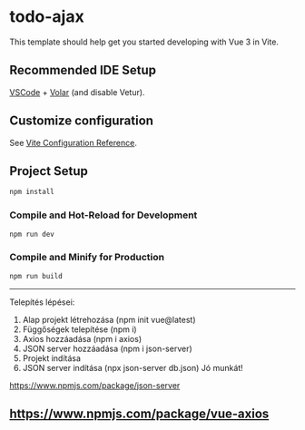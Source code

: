 # todo-ajax

This template should help get you started developing with Vue 3 in Vite.

## Recommended IDE Setup

[VSCode](https://code.visualstudio.com/) + [Volar](https://marketplace.visualstudio.com/items?itemName=Vue.volar) (and disable Vetur).

## Customize configuration

See [Vite Configuration Reference](https://vite.dev/config/).

## Project Setup

```sh
npm install
```

### Compile and Hot-Reload for Development

```sh
npm run dev
```

### Compile and Minify for Production

```sh
npm run build
```



--------------------------
Telepítés lépései:
1. Alap projekt létrehozása (npm init vue@latest)
2. Függőségek telepítése (npm i)
3. Axios hozzáadása (npm i axios)
3. JSON server hozzáadása (npm i json-server)
4. Projekt indítása
5. JSON server indítása (npx json-server db.json)
Jó munkát!

https://www.npmjs.com/package/json-server

https://www.npmjs.com/package/vue-axios
--------------------------

